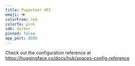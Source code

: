 ```yaml
---
title: Puppeteer API
emoji: 👁
colorFrom: red
colorTo: pink
sdk: docker
pinned: false
app_port: 8080
---
```


Check out the configuration reference at https://huggingface.co/docs/hub/spaces-config-reference
